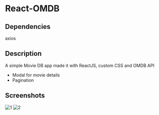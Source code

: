 # React-OMDB

## Dependencies
axios

## Description
A simple Movie DB app made it with ReactJS, custom CSS and OMDB API
- Modal for movie details
- Pagination

## Screenshots
![1](https://user-images.githubusercontent.com/47251170/97456158-f83e4880-190e-11eb-89de-31dff68a22c1.png)
![2](https://user-images.githubusercontent.com/47251170/97456166-fa080c00-190e-11eb-9af0-97fe29635a6d.png)
